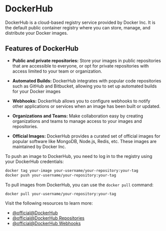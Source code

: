 # DockerHub

DockerHub is a cloud-based registry service provided by Docker Inc. It is the default public container registry where you can store, manage, and distribute your Docker images.

## Features of DockerHub

- **Public and private repositories:** Store your images in public repositories that are accessible to everyone, or opt for private repositories with access limited to your team or organization.

- **Automated Builds:** DockerHub integrates with popular code repositories such as GitHub and Bitbucket, allowing you to set up automated builds for your Docker images

- **Webhooks:** DockerHub allows you to configure webhooks to notify other applications or services when an image has been built or updated.

- **Organizations and Teams:** Make collaboration easy by creating organizations and teams to manage access to your images and repositories.

- **Official Images:** DockerHub provides a curated set of official images for popular software like MongoDB, Node.js, Redis, etc. These images are maintained by Docker Inc.

To push an image to DockerHub, you need to log in to the registry using your DockerHub credentials:

```bash
docker tag your-image your-username/your-repository:your-tag
docker push your-username/your-repository:your-tag
```

To pull images from DockerHub, you can use the `docker pull` command:

```bash
docker pull your-username/your-repository:your-tag
```

Visit the following resources to learn more:

- [@official@DockerHub](https://hub.docker.com/)
- [@official@DockerHub Repositories](https://docs.docker.com/docker-hub/repos/)
- [@official@DockerHub Webhooks](https://docs.docker.com/docker-hub/webhooks/)
